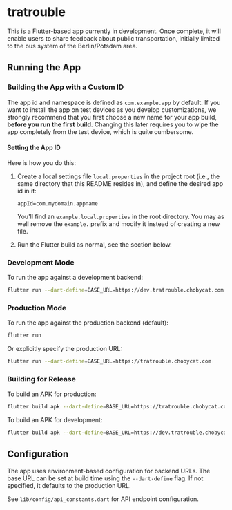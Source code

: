 # tratrouble

This is a Flutter-based app currently in development. Once complete, it will enable users to share feedback about public transportation, initially limited to the bus system of the Berlin/Potsdam area.

## Running the App

### Building the App with a Custom ID
The app id and namespace is defined as `com.example.app` by default. If you want to install the app on test devices as you develop customizations, we strongly recommend that you first choose a new name for your app build, **before you run the first build**. Changing this later requires you to wipe the app completely from the test device, which is quite cumbersome.

#### Setting the App ID
Here is how you do this:
1. Create a local settings file `local.properties` in the project root (i.e., the same directory that this README resides in), and define the desired app id in it:
    ```
    appId=com.mydomain.appname
    ```

    You'll find an `example.local.properties` in the root directory. You may as well remove the `example.` prefix and modify it instead of creating a new file.
    
2. Run the Flutter build as normal, see the section below.

### Development Mode

To run the app against a development backend:

```bash
flutter run --dart-define=BASE_URL=https://dev.tratrouble.chobycat.com
```

### Production Mode

To run the app against the production backend (default):

```bash
flutter run
```

Or explicitly specify the production URL:

```bash
flutter run --dart-define=BASE_URL=https://tratrouble.chobycat.com
```

### Building for Release

To build an APK for production:

```bash
flutter build apk --dart-define=BASE_URL=https://tratrouble.chobycat.com
```

To build an APK for development:

```bash
flutter build apk --dart-define=BASE_URL=https://dev.tratrouble.chobycat.com
```

## Configuration

The app uses environment-based configuration for backend URLs. The base URL can be set at build time using the `--dart-define` flag. If not specified, it defaults to the production URL.

See `lib/config/api_constants.dart` for API endpoint configuration.

